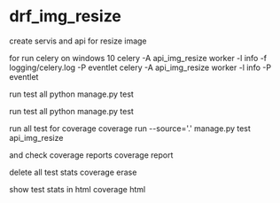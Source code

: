 # drf_img_resize
create servis and api for resize image


for run celery on windows 10
celery -A api_img_resize worker -l info -f logging/celery.log -P eventlet
celery -A api_img_resize worker -l info -P eventlet

run test all
python manage.py test

run test all
python manage.py test

run all test for coverage
coverage run --source='.' manage.py test api_img_resize

and check coverage reports
coverage report

delete all test stats
coverage erase

show test stats in html
coverage html
